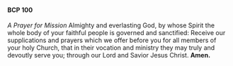 #### BCP 100
_A Prayer for Mission_
Almighty and everlasting God, by whose Spirit the whole body of your faithful people is governed and sanctified: Receive our supplications and prayers which we offer before you for all members of your holy Church, that in their vocation and ministry they may truly and devoutly serve you; through our Lord and Savior Jesus Christ.  **Amen.**
